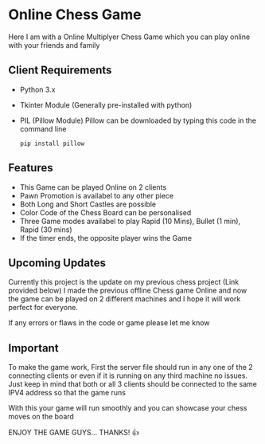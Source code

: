 
# Online Chess Game

Here I am with a Online Multiplyer Chess Game which you can play online with your friends and family



## Client Requirements

- Python 3.x
- Tkinter Module (Generally pre-installed with python)
- PIL (Pillow Module) Pillow can be downloaded by typing this code in the command line
   
    `pip install pillow`



    
## Features

- This Game can be played Online on 2 clients 
- Pawn Promotion is availabel to any other piece
- Both Long and Short Castles are possible
- Color Code of the Chess Board can be personalised
- Three Game modes availabel to play Rapid (10 Mins), Bullet (1 min), Rapid (30 mins)
- If the timer ends, the opposite player wins the Game

## Upcoming Updates

Currently this project is the update on my previous chess project (Link provided below) 
I made the previous offline Chess game Online and now the game can be played on 2 different machines and I hope it will work perfect for everyone. 

If any errors or flaws in the code or game please let me know
## Important

To make the game work,
First the server file should run in any one of the 2 connecting clients or even if it is running on any third machine no issues. Just keep in mind that both or all 3 clients should be connected to the same IPV4 address so that the game runs

With this your game will run smoothly and you can showcase your chess moves on the board

ENJOY THE GAME GUYS... THANKS! 👍